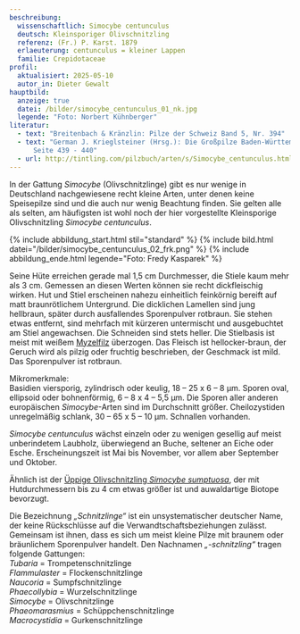 ```yaml
---
beschreibung:
  wissenschaftlich: Simocybe centunculus
  deutsch: Kleinsporiger Olivschnitzling
  referenz: (Fr.) P. Karst. 1879
  erlaeuterung: centunculus = kleiner Lappen
  familie: Crepidotaceae
profil:
  aktualisiert: 2025-05-10
  autor_in: Dieter Gewalt
hauptbild:
  anzeige: true
  datei: /bilder/simocybe_centunculus_01_nk.jpg
  legende: "Foto: Norbert Kühnberger"
literatur:
  - text: "Breitenbach & Kränzlin: Pilze der Schweiz Band 5, Nr. 394"
  - text: "German J. Krieglsteiner (Hrsg.): Die Großpilze Baden-Württembergs Band 4,
      Seite 439 - 440"
  - url: http://tintling.com/pilzbuch/arten/s/Simocybe_centunculus.html
---
```

In der Gattung *Simocybe* (Olivschnitzlinge) gibt es nur wenige in Deutschland nachgewiesene recht kleine Arten, unter denen keine Speisepilze sind und die auch nur wenig Beachtung finden. Sie gelten alle als selten, am häufigsten ist wohl noch der hier vorgestellte Kleinsporige Olivschnitzling *Simocybe centunculus*.

{% include abbildung_start.html stil="standard" %}
{% include bild.html datei="/bilder/simocybe_centunculus_02_frk.png" %}
{% include abbildung_ende.html legende="Foto: Fredy Kasparek" %}

Seine Hüte erreichen gerade mal 1,5 cm Durchmesser, die Stiele kaum mehr als 3 cm. Gemessen an diesen Werten können sie recht dickfleischig wirken. Hut und Stiel erscheinen nahezu einheitlich feinkörnig bereift auf matt braunrötlichem Untergrund. Die dicklichen Lamellen sind jung hellbraun, später durch ausfallendes Sporenpulver rotbraun. Sie stehen etwas entfernt, sind mehrfach mit kürzeren untermischt und ausgebuchtet am Stiel angewachsen. Die Schneiden sind stets heller. Die Stielbasis ist meist mit weißem [Myzelfilz](Myzel "Glossar") überzogen. Das Fleisch ist hellocker-braun, der Geruch wird als pilzig oder fruchtig beschrieben, der Geschmack ist mild. Das Sporenpulver ist rotbraun.

Mikromerkmale:\
Basidien viersporig, zylindrisch oder keulig, 18 – 25 x 6 – 8 µm. Sporen oval, ellipsoid oder bohnenförmig, 6 – 8 x 4 – 5,5 µm. Die Sporen aller anderen europäischen *Simocybe*-Arten sind im Durchschnitt größer. Cheilozystiden unregelmäßig schlank, 30 – 65 x 5 – 10 µm. Schnallen vorhanden.

*Simocybe centunculus* wächst einzeln oder zu wenigen gesellig auf meist unberindetem Laubholz, überwiegend an Buche, seltener an Eiche oder Esche. Erscheinungszeit ist Mai bis November, vor allem aber September und Oktober.   

Ähnlich ist der [Üppige Olivschnitzling *Simocybe sumptuosa*](/pilze/simocybe-sumptuosa-üppiger-olivschnitzling), der mit Hutdurchmessern bis zu 4 cm etwas größer ist und auwaldartige Biotope bevorzugt.

Die Bezeichnung *„Schnitzlinge“* ist ein unsystematischer deutscher Name, der keine Rückschlüsse auf die Verwandtschaftsbeziehungen zulässt. Gemeinsam ist ihnen, dass es sich um meist kleine Pilze mit braunem oder bräunlichem Sporenpulver handelt. Den Nachnamen *„-schnitzling“* tragen folgende Gattungen:\
*Tubaria* = Trompetenschnitzlinge\
*Flammulaster* = Flockenschnitzlinge\
*Naucoria* = Sumpfschnitzlinge\
*Phaecollybia* = Wurzelschnitzlinge\
*Simocybe* = Olivschnitzlinge\
*Phaeomarasmius* = Schüppchenschnitzlinge\
*Macrocystidia* = Gurkenschnitzlinge